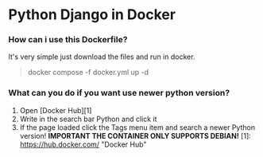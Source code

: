 # Python Django in Docker
### How can i use this Dockerfile?
It's very simple just download the files and run in docker.
> docker compose -f docker.yml up -d

### What can you do if you want use newer python version?
1. Open [Docker Hub][1]
2. Write in the search bar Python and click it
3. If the page loaded click the Tags menu item and search a newer Python version! **IMPORTANT THE CONTAINER ONLY SUPPORTS DEBIAN!**
[1]: https://hub.docker.com/ "Docker Hub"
